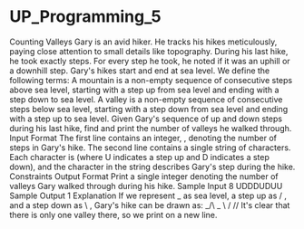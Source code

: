 # UP_Programming_5

Counting Valleys 
Gary is an avid hiker. He tracks his hikes meticulously, paying close attention to small details like topography. During his last hike, he took exactly steps. For every step he took, he noted if it was an uphill or a downhill step. Gary's hikes start and end at sea level. We define the following terms: 
A mountain is a non-empty sequence of consecutive steps above sea level, starting with a step up from sea level and ending with a step down to sea level. 
A valley is a non-empty sequence of consecutive steps below sea level, starting with a step down from sea level and ending with a step up to sea level. 
Given Gary's sequence of up and down steps during his last hike, find and print the number of valleys he walked through. 
Input Format 
The first line contains an integer, , denoting the number of steps in Gary's hike. 
The second line contains a single string of characters. Each character is (where U indicates a step up and D indicates a step down), and the character in the string describes Gary's step during the hike. 
Constraints 
Output Format 
Print a single integer denoting the number of valleys Gary walked through during his hike. Sample Input 
8 
UDDDUDUU 
Sample Output 
1 Explanation 
If we represent _ as sea level, a step up as / , and a step down as \ , Gary's hike can be drawn as: 
_/\ _ 
\ / 
\/\/ 
It's clear that there is only one valley there, so we print on a new line.
